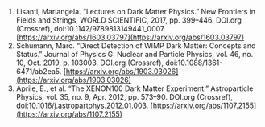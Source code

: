 1. Lisanti, Mariangela. “Lectures on Dark Matter Physics.” New Frontiers in Fields and Strings, WORLD SCIENTIFIC, 2017, pp. 399–446. DOI.org (Crossref), doi:10.1142/9789813149441_0007.
  [https://arxiv.org/abs/1603.03797](https://arxiv.org/abs/1603.03797)
2. Schumann, Marc. “Direct Detection of WIMP Dark Matter: Concepts and Status.” Journal of Physics G: Nuclear and Particle Physics, vol. 46, no. 10, Oct. 2019, p. 103003. DOI.org (Crossref), doi:10.1088/1361-6471/ab2ea5.
  [https://arxiv.org/abs/1903.03026](https://arxiv.org/abs/1903.03026)
3. Aprile, E., et al. “The XENON100 Dark Matter Experiment.” Astroparticle Physics, vol. 35, no. 9, Apr. 2012, pp. 573–90. DOI.org (Crossref), doi:10.1016/j.astropartphys.2012.01.003.
  [https://arxiv.org/abs/1107.2155](https://arxiv.org/abs/1107.2155)
